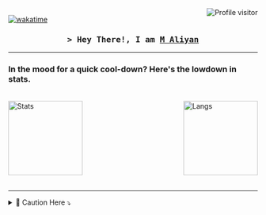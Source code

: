 <a href="https://wakatime.com/@muhdaliyan">
  <img align="right" src="https://komarev.com/ghpvc/?username=muhdaliyan&label=Visitors&color=0e75b6&style=flat" alt="Profile visitor" />
</a>


[![wakatime](https://wakatime.com/badge/user/407809e7-b660-4bdb-a594-069de86293df.svg)](https://wakatime.com/@407809e7-b660-4bdb-a594-069de86293df)

<h3 align="center">
        <samp>&gt; Hey There!, I am
                <b><a target="_blank" href="https://www.linkedin.com/in/muhdaliyan">M Aliyan</a></b>
        </samp>
</h3>


<hr>

### In the mood for a quick cool-down? Here's the lowdown in stats.

<br/>

<a href="https://www.linkedin.com/in/muhdaliyan/" target="_blank">
  <img alt="Stats" align="left" height="150px" src="https://github-readme-streak-stats.herokuapp.com/?user=muhdaliyan&theme=radical&border=7F3FBF&background=0D1117"/>
</a>

<a href="https://www.linkedin.com/in/muhdaliyan/" target="_blank">
  <img alt="Langs" align="right" height="150px" src="https://denvercoder1-github-readme-stats.vercel.app/api?username=muhdaliyan&show_icons=true&count_private=true&theme=react&border_color=7F3FBF&bg_color=0D1117&title_color=F85D7F&icon_color=F8D866"/>
</a>

<br clear="left">

<br>
<hr>
<details>

<summary> 🌟 Caution Here ⤵️ </summary>

## About Me

An ML/AI Developer and proficient programmer specializing in modern machine learning and artificial intelligence applications.
Formerly adept in diverse domains including Web Development, Game Development, Shopify Development, and Graphic Design.
Leveraging a robust background in programming, I'm passionate about crafting innovative solutions that merge technology with creativity.

[You wanna check my Linkdlin](https://www.linkedin.com/in/muhdaliyan/)

- [ ] Ummm i can ...
- [x] Python
- [x] Django
- [x] sklearn
- [x] tensorflow
- [x] etc
<br>

> Can decipher data like a detective decodes cryptic clues, except I don't need a magnifying glass, just a powerful computer and a cup of coffee. ☕


```ruby
   print("Strive for progress, not perfection.")
```
<a href="https://www.linkedin.com/in/muhdaliyan/">
  <img alt="Stats" align="center" height="200px" src="https://github-readme-stats.vercel.app/api?username=muhdaliyan&show_icons=true&theme=transparent&rank_icon=github"/>
</a>

<br clear="left">


### 💻Tech Stack
![Python](https://img.shields.io/badge/python-3670A0?style=for-the-badge&logo=python&logoColor=ffdd54) ![Django](https://img.shields.io/badge/django-%23092E20.svg?style=for-the-badge&logo=django&logoColor=white) ![SQLite](https://img.shields.io/badge/sqlite-%2307405e.svg?style=for-the-badge&logo=sqlite&logoColor=white)  ![scikit-learn](https://img.shields.io/badge/scikit--learn-%23F7931E.svg?style=for-the-badge&logo=scikit-learn&logoColor=white) ![TensorFlow](https://img.shields.io/badge/TensorFlow-%23FF6F00.svg?style=for-the-badge&logo=TensorFlow&logoColor=white) ![Keras](https://img.shields.io/badge/Keras-%23D00000.svg?style=for-the-badge&logo=Keras&logoColor=white)  ![PyTorch](https://img.shields.io/badge/PyTorch-%23EE4C2C.svg?style=for-the-badge&logo=PyTorch&logoColor=white) ![NumPy](https://img.shields.io/badge/numpy-%23013243.svg?style=for-the-badge&logo=numpy&logoColor=white) ![Pandas](https://img.shields.io/badge/pandas-%23150458.svg?style=for-the-badge&logo=pandas&logoColor=white)  ![AWS](https://img.shields.io/badge/AWS-%23FF9900.svg?style=for-the-badge&logo=amazon-aws&logoColor=white) ![Figma](https://img.shields.io/badge/figma-%23F24E1E.svg?style=for-the-badge&logo=figma&logoColor=white)

<hr>

## My Stats
<br/>

![](https://github-profile-summary-cards.vercel.app/api/cards/profile-details?username=muhdaliyan&theme=radical)

<br/><br/>

![M Aliyan Graph](https://github-readme-activity-graph.vercel.app/graph?username=muhdaliyan&custom_title=M%20Aliyan's%20GitHub%20Activity%20Graph&bg_color=0D1117&color=7F3FBF&line=7F3FBF&point=7F3FBF&area_color=FFFFFF&title_color=FFFFFF&area=true)
</details>


